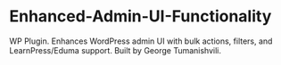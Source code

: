 # Enhanced-Admin-UI-Functionality
WP Plugin. Enhances WordPress admin UI with bulk actions, filters, and LearnPress/Eduma support. Built by George Tumanishvili.
